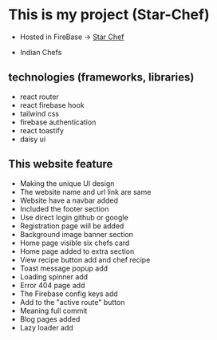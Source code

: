 # This is my project (Star-Chef)

- Hosted in FireBase -> [Star Chef](https://chef-recipe-hunter-6651c.web.app)

- Indian Chefs

## technologies (frameworks, libraries)

- react router
- react firebase hook
- tailwind css
- firebase authentication
- react toastify
- daisy ui

## This website feature

- Making the unique UI design
- The website name and url link are same
- Website have a navbar added
- Included the footer section
- Use direct login github or google
- Registration page will be added
- Background image banner section
- Home page visible six chefs card
- Home page added to extra section
- View recipe button add and chef recipe
- Toast message popup add
- Loading spinner add
- Error 404 page add
- The Firebase config keys add
- Add to the "active route" button
- Meaning full commit
- Blog pages added
- Lazy loader add
